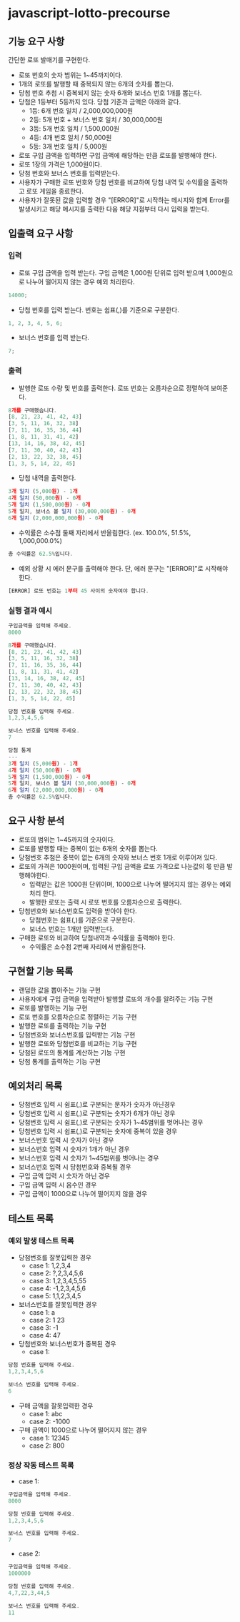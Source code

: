 # javascript-lotto-precourse

## 기능 요구 사항

간단한 로또 발매기를 구현한다.

- 로또 번호의 숫자 범위는 1~45까지이다.
- 1개의 로또를 발행할 때 중복되지 않는 6개의 숫자를 뽑는다.
- 당첨 번호 추첨 시 중복되지 않는 숫자 6개와 보너스 번호 1개를 뽑는다.
- 당첨은 1등부터 5등까지 있다. 당첨 기준과 금액은 아래와 같다.
  - 1등: 6개 번호 일치 / 2,000,000,000원
  - 2등: 5개 번호 + 보너스 번호 일치 / 30,000,000원
  - 3등: 5개 번호 일치 / 1,500,000원
  - 4등: 4개 번호 일치 / 50,000원
  - 5등: 3개 번호 일치 / 5,000원
- 로또 구입 금액을 입력하면 구입 금액에 해당하는 만큼 로또를 발행해야 한다.
- 로또 1장의 가격은 1,000원이다.
- 당첨 번호와 보너스 번호를 입력받는다.
- 사용자가 구매한 로또 번호와 당첨 번호를 비교하여 당첨 내역 및 수익률을 출력하고 로또 게임을 종료한다.
- 사용자가 잘못된 값을 입력할 경우 "[ERROR]"로 시작하는 메시지와 함께 Error를 발생시키고 해당 메시지를 출력한 다음 해당 지점부터 다시 입력을 받는다.

## 입출력 요구 사항

### 입력

- 로또 구입 금액을 입력 받는다. 구입 금액은 1,000원 단위로 입력 받으며 1,000원으로 나누어 떨어지지 않는 경우 예외 처리한다.

```javascript
14000;
```

- 당첨 번호를 입력 받는다. 번호는 쉼표(,)를 기준으로 구분한다.

```javascript
1, 2, 3, 4, 5, 6;
```

- 보너스 번호를 입력 받는다.

```javascript
7;
```

### 출력

- 발행한 로또 수량 및 번호를 출력한다. 로또 번호는 오름차순으로 정렬하여 보여준다.

```javascript
8개를 구매했습니다.
[8, 21, 23, 41, 42, 43]
[3, 5, 11, 16, 32, 38]
[7, 11, 16, 35, 36, 44]
[1, 8, 11, 31, 41, 42]
[13, 14, 16, 38, 42, 45]
[7, 11, 30, 40, 42, 43]
[2, 13, 22, 32, 38, 45]
[1, 3, 5, 14, 22, 45]
```

- 당첨 내역을 출력한다.

```javascript
3개 일치 (5,000원) - 1개
4개 일치 (50,000원) - 0개
5개 일치 (1,500,000원) - 0개
5개 일치, 보너스 볼 일치 (30,000,000원) - 0개
6개 일치 (2,000,000,000원) - 0개
```

- 수익률은 소수점 둘째 자리에서 반올림한다. (ex. 100.0%, 51.5%, 1,000,000.0%)

```javascript
총 수익률은 62.5%입니다.
```

- 예외 상황 시 에러 문구를 출력해야 한다. 단, 에러 문구는 "[ERROR]"로 시작해야 한다.

```javascript
[ERROR] 로또 번호는 1부터 45 사이의 숫자여야 합니다.
```

### 실행 결과 예시

```javascript
구입금액을 입력해 주세요.
8000

8개를 구매했습니다.
[8, 21, 23, 41, 42, 43]
[3, 5, 11, 16, 32, 38]
[7, 11, 16, 35, 36, 44]
[1, 8, 11, 31, 41, 42]
[13, 14, 16, 38, 42, 45]
[7, 11, 30, 40, 42, 43]
[2, 13, 22, 32, 38, 45]
[1, 3, 5, 14, 22, 45]

당첨 번호를 입력해 주세요.
1,2,3,4,5,6

보너스 번호를 입력해 주세요.
7

당첨 통계
---
3개 일치 (5,000원) - 1개
4개 일치 (50,000원) - 0개
5개 일치 (1,500,000원) - 0개
5개 일치, 보너스 볼 일치 (30,000,000원) - 0개
6개 일치 (2,000,000,000원) - 0개
총 수익률은 62.5%입니다.
```

## 요구 사항 분석

- 로또의 범위는 1~45까지의 숫자이다.
- 로또를 발행할 때는 중복이 없는 6개의 숫자를 뽑는다.
- 당첨번호 추첨은 중복이 없는 6개의 숫자와 보너스 번호 1개로 이루어져 있다.
- 로또의 가격은 1000원이며, 입력된 구입 금액을 로또 가격으로 나눈값의 몫 만큼 발행해야한다.
  - 입력받는 값은 1000원 단위이며, 1000으로 나누어 떨어지지 않는 경우는 예외 처리 한다.
  - 발행한 로또는 출력 시 로또 번호를 오름차순으로 출력한다.
- 당첨번호와 보너스번호도 입력을 받아야 한다.
  - 당첨번호는 쉼표(,)를 기준으로 구분한다.
  - 보너스 번호는 1개만 입력받는다.
- 구매한 로또와 비교하여 당첨내역과 수익률을 출력해야 한다.
  - 수익률은 소수점 2번째 자리에서 반올림한다.

## 구현할 기능 목록

- 랜덤한 값을 뽑아주는 기능 구현
- 사용자에게 구입 금액을 입력받아 발행할 로또의 개수를 알려주는 기능 구현
- 로또를 발행하는 기능 구현
- 로또 번호를 오름차순으로 정렬하는 기능 구현
- 발행한 로또를 출력하는 기능 구현
- 당첨번호와 보너스번호를 입력받는 기능 구현
- 발행한 로또와 당첨번호를 비교하는 기능 구현
- 당첨된 로또의 통계를 계산하는 기능 구현
- 당첨 통계를 출력하는 기능 구현

## 예외처리 목록

- 당첨번호 입력 시 쉼표(,)로 구분되는 문자가 숫자가 아닌경우
- 당첨번호 입력 시 쉼표(,)로 구분되는 숫자가 6개가 아닌 경우
- 당첨번호 입력 시 쉼표(,)로 구분되는 숫자가 1~45범위를 벗어나는 경우
- 당첨번호 입력 시 쉽표(,)로 구분되는 숫자에 중복이 있을 경우
- 보너스번호 입력 시 숫자가 아닌 경우
- 보너스번호 입력 시 숫자가 1개가 아닌 경우
- 보너스번호 입력 시 숫자가 1~45범위를 벗어나는 경우
- 보너스번호 입력 시 당첨번호와 중복될 경우
- 구입 금액 입력 시 숫자가 아닌 경우
- 구입 금액 입력 시 음수인 경우
- 구입 금액이 1000으로 나누어 떨어지지 않을 경우

## 테스트 목록

### 예외 발생 테스트 목록

- 당첨번호를 잘못입력한 경우
  - case 1: 1,2,3,4
  - case 2: ?,2,3,4,5,6
  - case 3: 1,2,3,4,5,55
  - case 4: -1,2,3,4,5,6
  - case 5: 1,1,2,3,4,5
- 보너스번호를 잘못입력한 경우
  - case 1: a
  - case 2: 1 23
  - case 3: -1
  - case 4: 47
- 당첨번호와 보너스번호가 중복된 경우
  - case 1:

```javascript
당첨 번호를 입력해 주세요.
1,2,3,4,5,6

보너스 번호를 입력해 주세요.
6
```

- 구매 금액을 잘못입력한 경우
  - case 1: abc
  - case 2: -1000
- 구매 금액이 1000으로 나누어 떨어지지 않는 경우
  - case 1: 12345
  - case 2: 800

### 정상 작동 테스트 목록

- case 1:

```javascript
구입금액을 입력해 주세요.
8000

당첨 번호를 입력해 주세요.
1,2,3,4,5,6

보너스 번호를 입력해 주세요.
7
```

- case 2:

```javascript
구입금액을 입력해 주세요.
1000000

당첨 번호를 입력해 주세요.
4,7,22,3,44,5

보너스 번호를 입력해 주세요.
11
```
